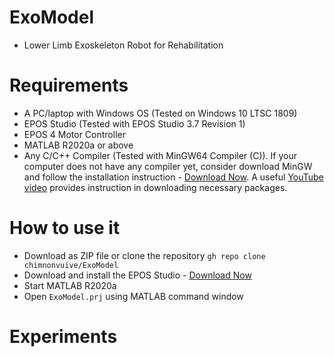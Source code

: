 # ExoModel
* Lower Limb Exoskeleton Robot for Rehabilitation

# Requirements
* A PC/laptop with Windows OS (Tested on Windows 10 LTSC 1809)
* EPOS Studio (Tested with EPOS Studio 3.7 Revision 1)
* EPOS 4 Motor Controller
* MATLAB R2020a or above
* Any C/C++ Compiler (Tested with MinGW64 Compiler (C)). If your computer does not have any compiler yet, consider download MinGW and follow the installation instruction - [Download Now](https://osdn.net/projects/mingw/downloads/68260/mingw-get-setup.exe/). A useful [YouTube video](https://www.youtube.com/watch?v=sXW2VLrQ3Bs) provides instruction in downloading necessary packages.

# How to use it
* Download as ZIP file or clone the repository `gh repo clone chimnonvuive/ExoModel`
* Download and install the EPOS Studio - [Download Now](https://www.maxongroup.com/medias/sys_master/root/8942467743774/EPOS-2-4-IDX-Setup.zip)
* Start MATLAB R2020a
* Open `ExoModel.prj` using MATLAB command window

# Experiments
